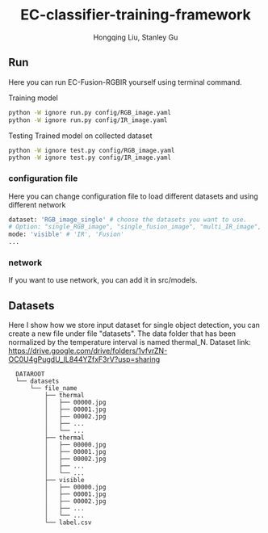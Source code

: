 <p align="center">

<h1 align="center">EC-classifier-training-framework</h1>
<p align="center">
Hongqing Liu, Stanley Gu

</p>
    
## Run
Here you can run EC-Fusion-RGBIR yourself using terminal command.

Training model

```bash
python -W ignore run.py config/RGB_image.yaml
python -W ignore run.py config/IR_image.yaml
```

Testing Trained model on collected dataset
```bash
python -W ignore test.py config/RGB_image.yaml
python -W ignore test.py config/IR_image.yaml
```

### configuration file
Here you can change configuration file to load different datasets and using different network

```bash
dataset: 'RGB_image_single' # choose the datasets you want to use.
# Option: "single_RGB_image", "single_fusion_image", "multi_IR_image", ...
mode: 'visible' # 'IR', 'Fusion'
...
```

### network
If you want to use network, you can add it in src/models.

## Datasets
Here I show how we store input dataset for single object detection, you can create a new file under file "datasets".
The data folder that has been normalized by the temperature interval is named thermal_N.
Dataset link: https://drive.google.com/drive/folders/1vfvrZN-OC0U4gPugdU_IL844YZfxF3rV?usp=sharing
```
  DATAROOT
  └── datasets
      └── file_name
          ├── thermal
          │   ├── 00000.jpg
          │   ├── 00001.jpg
          │   ├── 00002.jpg
          │   ├── ...
          │   └── ...
          ├── thermal
          │   ├── 00000.jpg
          │   ├── 00001.jpg
          │   ├── 00002.jpg
          │   ├── ...
          │   └── ...    
          ├── visible
          │   ├── 00000.jpg
          │   ├── 00001.jpg
          │   ├── 00002.jpg
          │   ├── ...
          │   └── ...
          └── label.csv

```
